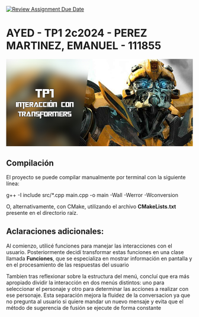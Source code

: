 [![Review Assignment Due Date](https://classroom.github.com/assets/deadline-readme-button-22041afd0340ce965d47ae6ef1cefeee28c7c493a6346c4f15d667ab976d596c.svg)](https://classroom.github.com/a/f5GN_WfX)
# AYED - TP1 2c2024 - PEREZ MARTINEZ, EMANUEL - 111855

<p align="center">
   <img src="Banner.jpg" alt="TP1: Interacción con Transformers"><br>
</p>

## Compilación

El proyecto se puede compilar manualmente por terminal con la siguiente línea:

g++ -I include src/*.cpp main.cpp -o main -Wall -Werror -Wconversion

O, alternativamente, con CMake, utilizando el archivo **CMakeLists.txt** presente en el directorio raíz.

## Aclaraciones adicionales:

Al comienzo, utilicé funciones para manejar las interacciones con el usuario. Posteriormente decidí transformar estas funciones en una clase llamada **Funciones**, que se especializa en mostrar información en pantalla y en el procesamiento de las respuestas del usuario

Tambien tras reflexionar sobre la estructura del menú, concluí que era más apropiado dividir la interacción en dos menús distintos: uno para seleccionar el personaje y otro para determinar las acciones a realizar con ese personaje. Esta separación mejora la fluidez de la conversacion ya que no pregunta al usuario si quiere mandar un nuevo mensaje y evita que el método de sugerencia de fusión se ejecute de forma constante